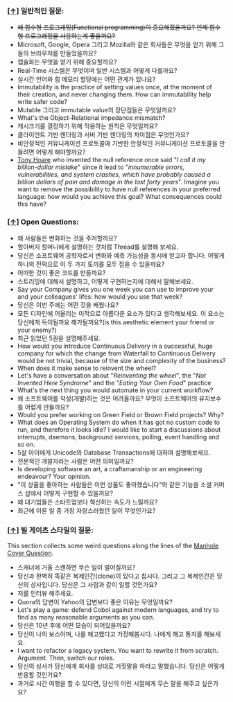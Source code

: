 ### [[↑]](#toc) <a name='general'>일반적인 질문:</a>

* ~~왜 함수형 프로그래밍(Functional programming)이 중요해졌을까요? 언제 함수형 프로그래밍을 사용하는게 좋을까요?~~
* Microsoft, Google, Opera 그리고 Mozilla와 같은 회사들은 무엇을 얻기 위해 그들의 브라우저를 만들었을까요?
* 캡슐화는 무엇을 얻기 위해 중요할까요?
* Real-Time 시스템은 무엇이며 일반 시스템과 어떻게 다를까요?
* 실시간 언어와 힙 메모리 할당에는 어떤 관계가 있나요?
* Immutability is the practice of setting values once, at the moment of their creation, and never changing them. How can immutability help write safer code?
* Mutable 그리고 immutable value의 장단점들은 무엇일까요?
* What's the Object-Relational impedance mismatch?
* 캐시크기를 결정하기 위해 적용하는 원칙은 무엇일까요?
* 클라이언트 기반 렌더링과 서버 기반 렌더링의 차이점은 무엇인가요?
* 비안정적인 커뮤니케이션 프로토콜에 기반한 안정적인 커뮤니케이션 프로토콜을 만들려면 어떻게 해야할까요?
* [Tony Hoare](https://en.m.wikipedia.org/wiki/Tony_Hoare) who invented the null reference once said "*I call it my billion-dollar mistake*" since it lead to "*innumerable errors, vulnerabilities, and system crashes, which have probably caused a billion dollars of pain and damage in the last forty years*". Imagine you want to remove the possibility to have null references in your preferred language: how would you achieve this goal? What consequences could this have?


### [[↑]](#toc) <a name='open'>Open Questions:</a>
* 왜 사람들은 변화하는 것을 주저할까요?
* 할아버지 할머니에게 설명하는 것처럼 Thread를 설명해 보세요.
* 당신은 소프트웨어 공학자로서 변화와 예측 가능성을 동시에 얻고자 합니다. 어떻게 하나의 전략으로 이 두 가지 토끼를 모두 잡을 수 있을까요?
* 어떠한 것이 좋은 코드를 만들까요?
* 스트리밍에 대해서 설명하고, 어떻게 구현하는지에 대해서 말해보세요.
* Say your Company gives you one week you can use to improve your and your colleagues' lifes: how would you use that week?
* 당신은 이번 주에는 어떤 것을 배웠나요?
* 모든 디자인에 어울리는 미적으로 아름다운 요소가 있다고 생각해보세요. 이 요소는 당신에게 득이될까요 해가될까요?(is this aesthetic element your friend or your enemy?)
* 최근 읽었던 5권을 설명해주세요.
* How would you introduce Continuous Delivery in a successful, huge company for which the change from Waterfall to Continuous Delivery would be not trivial, because of the size and complexity of the business?
* When does it make sense to reinvent the wheel?
* Let's have a conversation about "*Reinventing the wheel*", the "*Not Invented Here Syndrome*" and the "*Eating Your Own Food*" practice
* What's the next thing you would automate in your current workflow?
* 왜 소프트웨어를 작성(개발)하는 것은 어려울까요? 무엇이 소프트웨어의 유지보수를 어렵게 만들까요?
* Would you prefer working on Green Field or Brown Field projects? Why?
* What does an Operating System do when it has got no custom code to run, and therefore it looks idle? I would like to start a discussions about interrupts, daemons, background services, polling, event handling and so on.
* 5살 아이에게 Unicode와 Database Transactions에 대하여 설명해보세요.
* 전문적인 개발자라는 사람은 어떤 의미일까요?
* Is developing software an art, a craftsmanship or an engineering endeavour? Your opinion.
* "이 상품을 좋아하는 사람들은 이런 상품도 좋아했습니다"와 같은 기능을 소셜 커머스 샵에서 어떻게 구현할 수 있을까요?
* 왜 대기업들은 스타트업보다 혁신하는 속도가 느릴까요?
* 최근에 이룬 일 중 가장 자랑스러웠던 일이 무엇인가요?


### [[↑]](#toc) <a name='billgates'>빌 게이츠 스타일의 질문:</a>
This section collects some weird questions along the lines of the [Manhole Cover Question](https://en.wikipedia.org/wiki/Microsoft_interview#Manhole_cover_question).

* 스캐너에 거울 스캔하면 무슨 일이 벌어질까요?
* 당신과 완벽히 똑같은 복제인간(clone)이 있다고 칩시다. 그리고 그 복제인간은 당신의 상사입니다. 당신은 그 사람과 같이 일할 것인가요?
* 저를 인터뷰 해주세요.
* Quora의 답변이 Yahoo의 답변보다 좋은 이유는 무엇일까요?
* Let's play a game: defend Cobol against modern languages, and try to find as many reasonable arguments as you can.
* 당신은 10년 후에 어떤 모습이 되어있을까요?
* 당신이 나의 보스이며, 나를 해고했다고 가정해봅시다. 나에게 해고 통지를 해보세요.
* I want to refactor a legacy system. You want to rewrite it from scratch. Argument. Then, switch our roles.
* 당신의 상사가 당신에게 회사를 상대로 거짓말을 하라고 말했습니다. 당신은 어떻게 반응할 것인가요?
* 과거로 시간 여행을 할 수 있다면, 당신의 어린 시절에게 무슨 말을 해주고 싶은가요?
